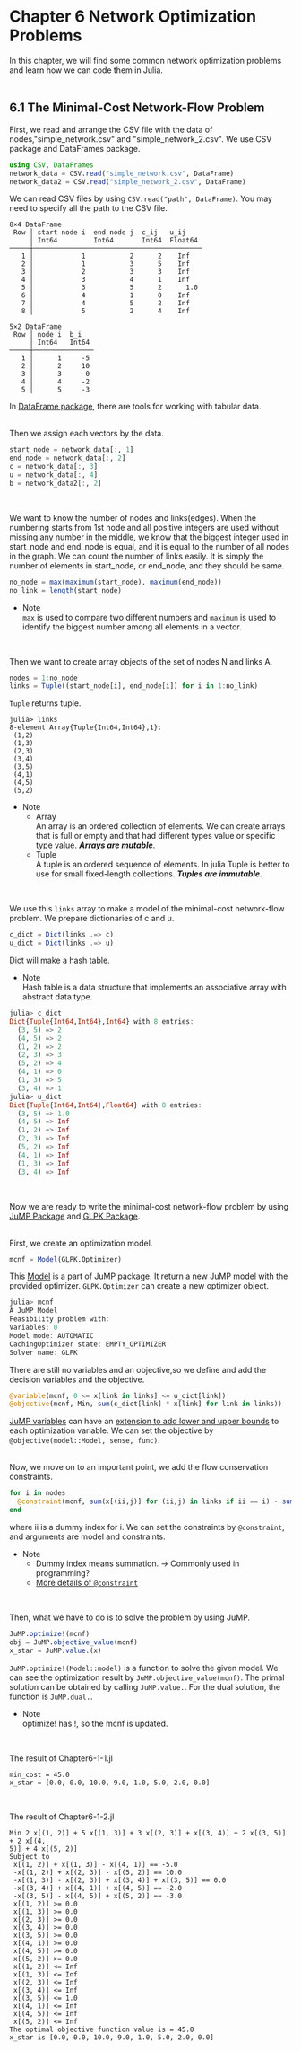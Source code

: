 # Chapter 6 Network Optimization Problems  
In this chapter, we will find some common network optimization problems and learn how we can code them in Julia.  
<br>

## 6.1 The Minimal-Cost Network-Flow Problem  
First, we read and arrange the CSV file with the data of nodes,"simple_network.csv" and "simple_network_2.csv". We use CSV package and DataFrames package.  
```julia
using CSV, DataFrames
network_data = CSV.read("simple_network.csv", DataFrame)
network_data2 = CSV.read("simple_network_2.csv", DataFrame)
```
We can read CSV files by using ```CSV.read("path", DataFrame)```. You may need to specify all the path to the CSV file.  
```
8×4 DataFrame
 Row │ start node i  end node j  c_ij   u_ij    
     │ Int64         Int64       Int64  Float64 
─────┼──────────────────────────────────────────
   1 │            1           2      2    Inf
   2 │            1           3      5    Inf
   3 │            2           3      3    Inf
   4 │            3           4      1    Inf
   5 │            3           5      2      1.0
   6 │            4           1      0    Inf
   7 │            4           5      2    Inf
   8 │            5           2      4    Inf
```
```
5×2 DataFrame
 Row │ node i  b_i   
     │ Int64   Int64 
─────┼───────────────
   1 │      1     -5
   2 │      2     10
   3 │      3      0
   4 │      4     -2
   5 │      5     -3
```
In [DataFrame package](https://dataframes.juliadata.org/stable/), there are tools for working with tabular data.   
<br>

Then we assign each vectors by the data.  
```julia
start_node = network_data[:, 1]
end_node = network_data[:, 2]
c = network_data[:, 3]
u = network_data[:, 4]
b = network_data2[:, 2]
```
<br>

We want to know the number of nodes and links(edges). When the numbering starts from 1st node and all positive integers are used without missing any number in the middle, we know that the biggest integer used in start_node and end_node is equal, and it is equal to the number of all nodes in the graph. We can count the number of links easily. It is simply the number of elements in start_node, or end_node, and they should be same.  
```julia
no_node = max(maximum(start_node), maximum(end_node))
no_link = length(start_node)
```
- Note  
  ```max``` is used to compare two different numbers and ```maximum``` is used to identify the biggest number among all elements in a vector.  
<br>

Then we want to create array objects of the set of nodes N and links A.  
```julia
nodes = 1:no_node
links = Tuple((start_node[i], end_node[i]) for i in 1:no_link)
```
```Tuple``` returns tuple.  
```
julia> links
8-element Array{Tuple{Int64,Int64},1}:
 (1,2)
 (1,3)
 (2,3)
 (3,4)
 (3,5)
 (4,1)
 (4,5)
 (5,2)
```

- Note  
  - Array  
    An array is an ordered collection of elements. We can create arrays that is full or empty and that had different types value or specific type value. ***Arrays are mutable***.  
  - Tuple  
    A tuple is an ordered sequence of elements. In julia Tuple is better to use for small fixed-length collections. ***Tuples are immutable.***  
<br>

We use this ```links``` array to make a model of the minimal-cost network-flow problem. We prepare dictionaries of c and u.  
```julia
c_dict = Dict(links .=> c)
u_dict = Dict(links .=> u)
```
[Dict](https://docs.julialang.org/en/v1/base/collections/#Base.Dict) will make a hash table.  
- Note  
  Hash table is a data structure that implements an associative array with abstract data type.  

```julia
julia> c_dict
Dict{Tuple{Int64,Int64},Int64} with 8 entries:
  (3, 5) => 2
  (4, 5) => 2
  (1, 2) => 2
  (2, 3) => 3
  (5, 2) => 4
  (4, 1) => 0
  (1, 3) => 5
  (3, 4) => 1
julia> u_dict
Dict{Tuple{Int64,Int64},Float64} with 8 entries:
  (3, 5) => 1.0
  (4, 5) => Inf
  (1, 2) => Inf
  (2, 3) => Inf
  (5, 2) => Inf
  (4, 1) => Inf
  (1, 3) => Inf
  (3, 4) => Inf
```
<br>


Now we are ready to write the minimal-cost network-flow problem by using [JuMP Package](https://jump.dev/JuMP.jl/v0.21.1/quickstart/#Quick-Start-Guide-1) and [GLPK Package](https://juliapackages.com/p/glpk).  
<br>

First, we create an optimization model.  
```julia
mcnf = Model(GLPK.Optimizer)
```
This [Model](https://jump.dev/JuMP.jl/v0.21.1/solvers/#JuMP.Model-Tuple{Any}) is a part of JuMP package. It return a new JuMP model with the provided optimizer. ```GLPK.Optimizer``` can create a new optimizer object.  
```julia
julia> mcnf
A JuMP Model
Feasibility problem with:
Variables: 0
Model mode: AUTOMATIC
CachingOptimizer state: EMPTY_OPTIMIZER
Solver name: GLPK
```

There are still no variables and an objective,so we define and add the decision variables and the objective.  
```julia
@variable(mcnf, 0 <= x[link in links] <= u_dict[link])
@objective(mcnf, Min, sum(c_dict[link] * x[link] for link in links))
```
[JuMP variables](https://jump.dev/JuMP.jl/v0.21.1/variables/#Variables-1) can have an [extension to add lower and upper bounds](https://jump.dev/JuMP.jl/v0.21.1/variables/#Variable-bounds-1) to each optimization variable. We can set the objective by ```@objective(model::Model, sense, func)```.  
<br>

Now, we move on to an important point, we add the flow conservation constraints.
```julia
for i in nodes
  @constraint(mcnf, sum(x[(ii,j)] for (ii,j) in links if ii == i) - sum(x[(j,ii)] for (j,ii) in links if ii == i) == b[i])
end
```
where ii is a dummy index for i. We can set the constraints by ```@constraint```, and arguments are model and constraints.  
- Note  
   - Dummy index means summation. -> Commonly used in programming? 
   - [More details of ```@constraint```](https://jump.dev/JuMP.jl/v0.21.1/constraints/#The-@constraint-macro-1)  
<br>

Then, what we have to do is to solve the problem by using JuMP.  
```julia
JuMP.optimize!(mcnf)
obj = JuMP.objective_value(mcnf)
x_star = JuMP.value.(x)
```
```JuMP.optimize!(Model::model)``` is a function to solve the given model. We can see the optimization result by ```JuMP.objective_value(mcnf)```. The primal solution can be obtained by calling ```JuMP.value.```. For the dual solution, the function is ```JuMP.dual.```.  
- Note  
  optimize! has !, so the mcnf is updated.  
<br>


The result of Chapter6-1-1.jl
```
min_cost = 45.0
x_star = [0.0, 0.0, 10.0, 9.0, 1.0, 5.0, 2.0, 0.0]
```
<br>

The result of Chapter6-1-2.jl
```
Min 2 x[(1, 2)] + 5 x[(1, 3)] + 3 x[(2, 3)] + x[(3, 4)] + 2 x[(3, 5)] + 2 x[(4,
5)] + 4 x[(5, 2)]
Subject to
 x[(1, 2)] + x[(1, 3)] - x[(4, 1)] == -5.0
 -x[(1, 2)] + x[(2, 3)] - x[(5, 2)] == 10.0
 -x[(1, 3)] - x[(2, 3)] + x[(3, 4)] + x[(3, 5)] == 0.0
 -x[(3, 4)] + x[(4, 1)] + x[(4, 5)] == -2.0
 -x[(3, 5)] - x[(4, 5)] + x[(5, 2)] == -3.0
 x[(1, 2)] >= 0.0
 x[(1, 3)] >= 0.0
 x[(2, 3)] >= 0.0
 x[(3, 4)] >= 0.0
 x[(3, 5)] >= 0.0
 x[(4, 1)] >= 0.0
 x[(4, 5)] >= 0.0
 x[(5, 2)] >= 0.0
 x[(1, 2)] <= Inf
 x[(1, 3)] <= Inf
 x[(2, 3)] <= Inf
 x[(3, 4)] <= Inf
 x[(3, 5)] <= 1.0
 x[(4, 1)] <= Inf
 x[(4, 5)] <= Inf
 x[(5, 2)] <= Inf
The optimal objective function value is = 45.0
x_star is [0.0, 0.0, 10.0, 9.0, 1.0, 5.0, 2.0, 0.0]
```
